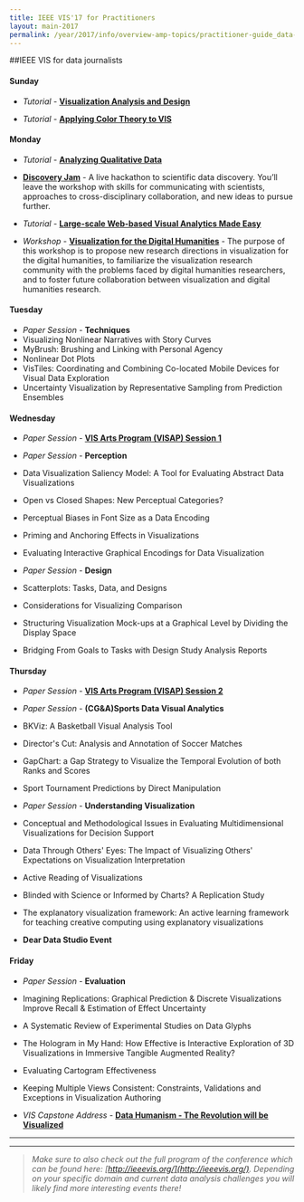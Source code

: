 ```yaml
---
title: IEEE VIS'17 for Practitioners
layout: main-2017
permalink: /year/2017/info/overview-amp-topics/practitioner-guide_data-journalists
---
```


##IEEE VIS for data journalists

#### Sunday

* *Tutorial* - **[Visualization Analysis and Design](/year/2017/info/tutorials#Visualization_Analysis_Design)**

* *Tutorial* - **[Applying Color Theory to VIS](/year/2017/info/tutorials#Applying_Color_Theory)**

#### Monday

* *Tutorial* - **[Analyzing Qualitative Data](/year/2017/info/tutorials#Qualitative_Data)**

* **[Discovery Jam](http://discoveryjam.com/)** - 
A live hackathon to scientific data discovery. You’ll leave the workshop with skills for communicating with scientists, approaches to cross-disciplinary collaboration, and new ideas to pursue further.

* *Tutorial* - **[Large-scale Web-based Visual Analytics Made Easy](/year/2017/info/tutorials#Large-scale_Web-based_VA)**

* *Workshop* - **[Visualization for the Digital Humanities](http://vis4dh.dbvis.de/)** - The purpose of this workshop is to propose new research directions in visualization for the digital humanities, to familiarize the visualization research community with the problems faced by digital humanities researchers, and to foster future collaboration between visualization and digital humanities research.

#### Tuesday
* *Paper Session* - **Techniques**
 * Visualizing Nonlinear Narratives with Story Curves
 * MyBrush: Brushing and Linking with Personal Agency
 * Nonlinear Dot Plots
 * VisTiles: Coordinating and Combining Co-located Mobile Devices for Visual Data Exploration
 * Uncertainty Visualization by Representative Sampling from Prediction Ensembles


#### Wednesday
* *Paper Session* - **[VIS Arts Program (VISAP) Session 1](http://visap.uic.edu/2017/index.html)**

* *Paper Session* - **Perception**
 * Data Visualization Saliency Model: A Tool for Evaluating Abstract Data Visualizations
 * Open vs Closed Shapes: New Perceptual Categories?
 * Perceptual Biases in Font Size as a Data Encoding
 * Priming and Anchoring Effects in Visualizations
 * Evaluating Interactive Graphical Encodings for Data Visualization
 

* *Paper Session* - **Design**
 * Scatterplots: Tasks, Data, and Designs
 * Considerations for Visualizing Comparison
 * Structuring Visualization Mock-ups at a Graphical Level by Dividing the Display Space
 * Bridging From Goals to Tasks with Design Study Analysis Reports




#### Thursday


* *Paper Session* - **[VIS Arts Program (VISAP) Session 2](http://visap.uic.edu/2017/index.html)**

* *Paper Session* - **(CG&A)Sports Data Visual Analytics**
 * BKViz: A Basketball Visual Analysis Tool
 * Director's Cut: Analysis and Annotation of Soccer Matches
 * GapChart: a Gap Strategy to Visualize the Temporal Evolution of both Ranks and Scores
 * Sport Tournament Predictions by Direct Manipulation


* *Paper Session* - **Understanding Visualization**
 * Conceptual and Methodological Issues in Evaluating Multidimensional Visualizations for Decision Support
 * Data Through Others' Eyes: The Impact of Visualizing Others' Expectations on Visualization Interpretation
 * Active Reading of Visualizations
 * Blinded with Science or Informed by Charts? A Replication Study
 * The explanatory visualization framework: An active learning framework for teaching creative computing using explanatory visualizations 

* **Dear Data Studio Event**

 
#### Friday
* *Paper Session* - **Evaluation**
 * Imagining Replications: Graphical Prediction & Discrete Visualizations Improve Recall & Estimation of Effect Uncertainty 
 * A Systematic Review of Experimental Studies on Data Glyphs
 * The Hologram in My Hand: How Effective is Interactive Exploration of 3D Visualizations in Immersive Tangible Augmented Reality?
 * Evaluating Cartogram Effectiveness
 * Keeping Multiple Views Consistent: Constraints, Validations and Exceptions in Visualization Authoring

* *VIS Capstone Address* - **[Data Humanism - The Revolution will be Visualized](/year/2017/capstone)**

-----
*** 

> _Make sure to also check out the full program of the conference which can be found here: [http://ieeevis.org/](http://ieeevis.org/). 
Depending on your specific domain and current data analysis challenges you will likely find more interesting events there!_


